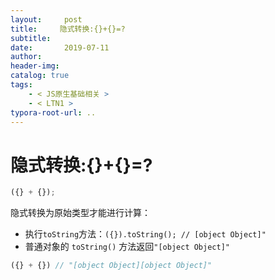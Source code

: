 ```yaml
---
layout:     post
title:     隐式转换:{}+{}=?
subtitle:  
date:       2019-07-11
author:     
header-img: 
catalog: true
tags:
    - < JS原生基础相关 >
    - < LTN1 >
typora-root-url: ..
---
```




# 隐式转换:{}+{}=?

```js
({} + {});
```

隐式转换为原始类型才能进行计算：

- 执行`toString`方法：`({}).toString(); // [object Object]"`
- 普通对象的 `toString()` 方法返回`"[object Object]"`

```javascript
({} + {}) // "[object Object][object Object]"
```




